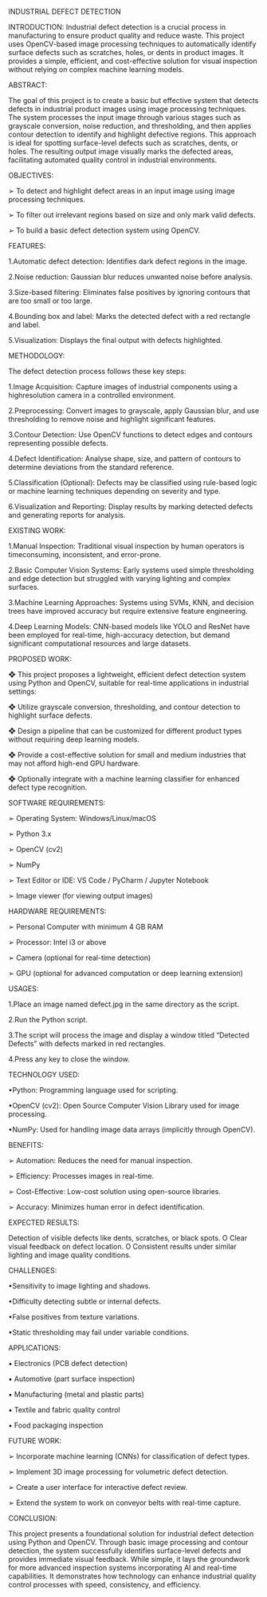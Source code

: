 INDUSTRIAL DEFECT DETECTION

INTRODUCTION: Industrial defect detection is a crucial process in manufacturing to ensure product quality and reduce waste. This project uses OpenCV-based image processing techniques to automatically identify surface defects such as scratches, holes, or dents in product images. It provides a simple, efficient, and cost-effective solution for visual inspection without relying on complex machine learning models.

ABSTRACT:

The goal of this project is to create a basic but effective system that detects defects in industrial product images using image processing techniques. The system processes the input image through various stages such as grayscale conversion, noise reduction, and thresholding, and then applies contour detection to identify and highlight defective regions. This approach is ideal for spotting surface-level defects such as scratches, dents, or holes. The resulting output image visually marks the defected areas, facilitating automated quality control in industrial environments.

OBJECTIVES:

➢ To detect and highlight defect areas in an input image using image processing techniques.

➢ To filter out irrelevant regions based on size and only mark valid defects.

➢ To build a basic defect detection system using OpenCV.

FEATURES:

1.Automatic defect detection: Identifies dark defect regions in the image.

2.Noise reduction: Gaussian blur reduces unwanted noise before analysis.

3.Size-based filtering: Eliminates false positives by ignoring contours that are too small or too large.

4.Bounding box and label: Marks the detected defect with a red rectangle and label.

5.Visualization: Displays the final output with defects highlighted.

METHODOLOGY:

The defect detection process follows these key steps:

1.Image Acquisition: Capture images of industrial components using a highresolution camera in a controlled environment.

2.Preprocessing: Convert images to grayscale, apply Gaussian blur, and use thresholding to remove noise and highlight significant features.

3.Contour Detection: Use OpenCV functions to detect edges and contours representing possible defects.

4.Defect Identification: Analyse shape, size, and pattern of contours to determine deviations from the standard reference.

5.Classification (Optional): Defects may be classified using rule-based logic or machine learning techniques depending on severity and type.

6.Visualization and Reporting: Display results by marking detected defects and generating reports for analysis.

EXISTING WORK:

1.Manual Inspection: Traditional visual inspection by human operators is timeconsuming, inconsistent, and error-prone.

2.Basic Computer Vision Systems: Early systems used simple thresholding and edge detection but struggled with varying lighting and complex surfaces.

3.Machine Learning Approaches: Systems using SVMs, KNN, and decision trees have improved accuracy but require extensive feature engineering.

4.Deep Learning Models: CNN-based models like YOLO and ResNet have been employed for real-time, high-accuracy detection, but demand significant computational resources and large datasets.

PROPOSED WORK:

❖ This project proposes a lightweight, efficient defect detection system using Python and OpenCV, suitable for real-time applications in industrial settings:

❖ Utilize grayscale conversion, thresholding, and contour detection to highlight surface defects.

❖ Design a pipeline that can be customized for different product types without requiring deep learning models.

❖ Provide a cost-effective solution for small and medium industries that may not afford high-end GPU hardware.

❖ Optionally integrate with a machine learning classifier for enhanced defect type recognition.

SOFTWARE REQUIREMENTS:

➢ Operating System: Windows/Linux/macOS

➢ Python 3.x

➢ OpenCV (cv2)

➢ NumPy

➢ Text Editor or IDE: VS Code / PyCharm / Jupyter Notebook

➢ Image viewer (for viewing output images)

HARDWARE REQUIREMENTS:

➢ Personal Computer with minimum 4 GB RAM

➢ Processor: Intel i3 or above

➢ Camera (optional for real-time detection)

➢ GPU (optional for advanced computation or deep learning extension)

USAGES:

1.Place an image named defect.jpg in the same directory as the script.

2.Run the Python script.

3.The script will process the image and display a window titled “Detected Defects” with defects marked in red rectangles.

4.Press any key to close the window.

TECHNOLOGY USED:

•Python: Programming language used for scripting.

•OpenCV (cv2): Open Source Computer Vision Library used for image processing.

•NumPy: Used for handling image data arrays (implicitly through OpenCV).

BENEFITS:

➢ Automation: Reduces the need for manual inspection.

➢ Efficiency: Processes images in real-time.

➢ Cost-Effective: Low-cost solution using open-source libraries.

➢ Accuracy: Minimizes human error in defect identification.

EXPECTED RESULTS:

Detection of visible defects like dents, scratches, or black spots. O Clear visual feedback on defect location. O Consistent results under similar lighting and image quality conditions.

CHALLENGES:

•Sensitivity to image lighting and shadows.

•Difficulty detecting subtle or internal defects.

•False positives from texture variations.

•Static thresholding may fail under variable conditions.

APPLICATIONS:

▪ Electronics (PCB defect detection)

▪ Automotive (part surface inspection)

▪ Manufacturing (metal and plastic parts)

▪ Textile and fabric quality control

▪ Food packaging inspection

FUTURE WORK:

➢ Incorporate machine learning (CNNs) for classification of defect types.

➢ Implement 3D image processing for volumetric defect detection.

➢ Create a user interface for interactive defect review.

➢ Extend the system to work on conveyor belts with real-time capture.

CONCLUSION:

This project presents a foundational solution for industrial defect detection using Python and OpenCV. Through basic image processing and contour detection, the system successfully identifies surface-level defects and provides immediate visual feedback. While simple, it lays the groundwork for more advanced inspection systems incorporating AI and real-time capabilities. It demonstrates how technology can enhance industrial quality control processes with speed, consistency, and efficiency.

